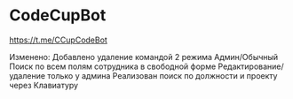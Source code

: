 # CodeCupBot

https://t.me/CCupCodeBot

Изменено:
    Добавлено удаление командой
    2 режима Админ/Обычный
    Поиск по всем полям сотрудника в свободной форме
    Редактирование/удаление только у админа
    Реализован поиск по должности и проекту через Клавиатуру
    